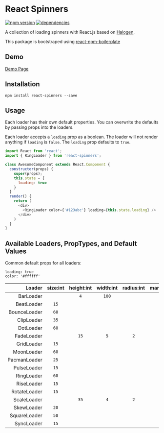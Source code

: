 # React Spinners

[![npm version](https://badge.fury.io/js/react-spinners.svg)][npm_url]
[![dependencies](https://david-dm.org/davidhu2000/react-spinners.svg)][npm_url]

[npm_url]: https://www.npmjs.org/package/react-spinners

A collection of loading spinners with React.js based on [Halogen](https://github.com/yuanyan/halogen).

This package is bootstraped using [react-npm-boilerplate](https://github.com/juliancwirko/react-npm-boilerplate)

## Demo

[Demo Page](https://davidhu2000.github.io/react-spinners)

## Installation

    npm install react-spinners --save

## Usage

Each loader has their own default properties. You can overwrite the defaults by passing props into the loaders.

Each loader accepts a `loading` prop as a boolean. The loader will not render anything if `loading` is `false`. The `loading` prop defaults to `true`.

```js
import React from 'react';
import { RingLoader } from 'react-spinners';

class AwesomeComponent extends React.Component {
  constructor(props) {
    super(props);
    this.state = {
      loading: true
    }
  }
  render() {
    return (
      <div>
        <RingLoader color={'#123abc'} loading={this.state.loading} />
      </div>
    )
  }
}
```

## Available Loaders, PropTypes, and Default Values

Common default props for all loaders:

    loading: true
    color: '#ffffff'

Loader       | size:int | height:int | width:int | radius:int | margin:int
------------:|:--------:|:----------:|:---------:|:----------:|:---------:
BarLoader    |          | `4`        | `100`     |            |
BeatLoader   | `15`     |            |           |            | `2`
BounceLoader | `60`     |            |           |            |
ClipLoader   | `35`     |            |           |            |
DotLoader    | `60`     |            |           |            | `2`
FadeLoader   |          | `15`       | `5`       | `2`        | `2`
GridLoader   | `15`     |            |           |            | `2`
MoonLoader   | `60`     |            |           |            | `2`
PacmanLoader | `25`     |            |           |            | `2`
PulseLoader  | `15`     |            |           |            | `2`
RingLoader   | `60`     |            |           |            | `2`
RiseLoader   | `15`     |            |           |            | `2`
RotateLoader | `15`     |            |           |            | `2`
ScaleLoader  |          | `35`       | `4`       | `2`        | `2`
SkewLoader   | `20`     |            |           |            |
SquareLoader | `50`     |            |           |            | `2`
SyncLoader   | `15`     |            |           |            | `2`
